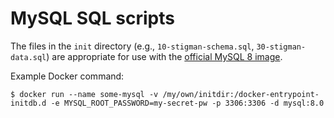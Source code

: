 # MySQL SQL scripts

The files in the `init` directory (e.g., `10-stigman-schema.sql`, `30-stigman-data.sql`) are appropriate for use with the [official MySQL 8 image](https://hub.docker.com/_/mysql).

Example Docker command:
```
$ docker run --name some-mysql -v /my/own/initdir:/docker-entrypoint-initdb.d -e MYSQL_ROOT_PASSWORD=my-secret-pw -p 3306:3306 -d mysql:8.0
```

